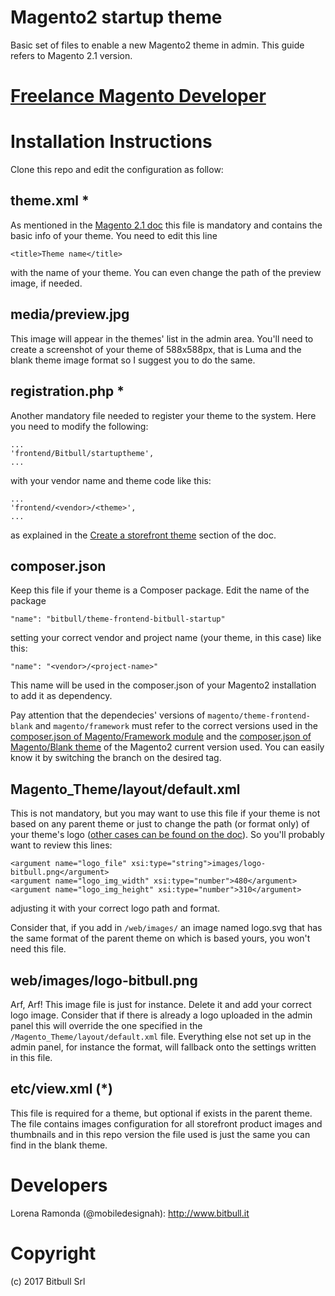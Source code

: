 # Magento2 startup theme
Basic set of files to enable a new Magento2 theme in admin. This guide refers to Magento 2.1 version.
# [Freelance Magento Developer](https://www.phpfreelanceprogrammer.com/magento-programmer.html)

# Installation Instructions

Clone this repo and edit the configuration as follow:

## theme.xml *
As mentioned in the [Magento 2.1 doc](http://devdocs.magento.com/guides/v2.1/frontend-dev-guide/themes/theme-structure.html) this file is mandatory and contains the basic info of your theme.
You need to edit this line

```
<title>Theme name</title>
```

with the name of your theme.
You can even change the path of the preview image, if needed.

## media/preview.jpg
This image will appear in the themes' list in the admin area. You'll need to create a screenshot of your theme of 588x588px, that is Luma and the blank theme image format so I suggest you to do the same.

## registration.php *
Another mandatory file needed to register your theme to the system.
Here you need to modify the following:

```
...
'frontend/Bitbull/startuptheme',
...
```
with your vendor name and theme code like this:

```
...
'frontend/<vendor>/<theme>',
...
```
as explained in the [Create a storefront theme](http://devdocs.magento.com/guides/v2.1/frontend-dev-guide/themes/theme-create.html) section of the doc.

## composer.json
Keep this file if your theme is a Composer package.
Edit the name of the package

```
"name": "bitbull/theme-frontend-bitbull-startup"
```

setting your correct vendor and project name (your theme, in this case) like this:

```
"name": "<vendor>/<project-name>"
```

This name will be used in the composer.json of your Magento2 installation to add it as dependency.

Pay attention that the dependecies' versions of `magento/theme-frontend-blank` and `magento/framework` must refer to the correct versions used in the [composer.json of Magento/Framework module](https://github.com/magento/magento2/blob/2.1/lib/internal/Magento/Framework/composer.json) and the [composer.json of Magento/Blank theme](https://github.com/magento/magento2/blob/2.1/app/design/frontend/Magento/blank/composer.json) of the Magento2 current version used. You can easily know it by switching the branch on the desired tag.

## Magento_Theme/layout/default.xml
This is not mandatory, but you may want to use this file if your theme is not based on any parent theme or just to change the path (or format only) of your theme's logo ([other cases can be found on the doc](http://devdocs.magento.com/guides/v2.1/frontend-dev-guide/themes/theme-create.html#theme_logo)).
So you'll probably want to review this lines:

```
<argument name="logo_file" xsi:type="string">images/logo-bitbull.png</argument>
<argument name="logo_img_width" xsi:type="number">480</argument>
<argument name="logo_img_height" xsi:type="number">310</argument>
```
adjusting it with your correct logo path and format.

Consider that, if you add in `/web/images/` an image named logo.svg that has the same format of the parent theme on which is based yours, you won't need this file.

## web/images/logo-bitbull.png
Arf, Arf! This image file is just for instance. Delete it and add your correct logo image.
Consider that if there is already a logo uploaded in the admin panel this will override the one specified in the `/Magento_Theme/layout/default.xml` file. Everything else not set up in the admin panel, for instance the format, will fallback onto the settings written in this file.

## etc/view.xml (*)
This file is required for a theme, but optional if exists in the parent theme.
The file contains images configuration for all storefront product images and thumbnails and in this repo version the file used is just the same you can find in the blank theme.


# Developers

Lorena Ramonda (@mobiledesignah): http://www.bitbull.it


# Copyright

(c) 2017 Bitbull Srl
